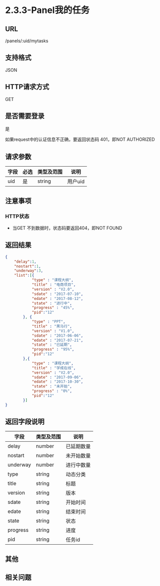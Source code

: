 # 2.3.3-Panel我的任务

## URL

/panels/:uid/mytasks

## 支持格式

JSON

## HTTP请求方式

GET

## 是否需要登录

是

如果request中的认证信息不正确，要返回状态码 401，即NOT AUTHORIZED

## 请求参数

字段 | 必选 | 类型及范围 | 说明
----|------|----------|-------------
uid | 是   | string  | 用户uid

## 注意事项

### HTTP状态

- 当GET 不到数据时，状态码要返回404，即NOT FOUND

## 返回结果

```json
{
    "delay":1,
    "nostart":1,
    "underway":3,
    "list":[{
            "type" : "课程大纲",
            "title" : "电商项目",
            "version" : "V2.0",
            "sdate" : "2017-07-10",
            "edate" : "2017-08-12",
            "state" : "进行中",
            "progress" : "45%",
            "pid":"12"
        }, {
            "type" : "PPT",
            "title" : "黑马行",
            "version" : "V1.0",
            "sdate" : "2017-06-06",
            "edate" : "2017-07-21",
            "state" : "已延期",
            "progress" : "95%",
            "pid":"12"
        },{
            "type" : "课程大纲",
            "title" : "学成在线",
            "version" : "V2.0",
            "sdate" : "2017-09-06",
            "edate" : "2017-10-30",
            "state" : "未开始",
            "progress" : "0%",
            "pid":"12"
        }]
}
```

## 返回字段说明

字段 | 类型及范围 | 说明
----|----------|-------------
delay     | number  | 已延期数量
nostart   | number  | 未开始数量
underway  | number  | 进行中数量
type      | string  | 动态分类
title     | string  | 标题
version   | string  | 版本
sdate     | string  | 开始时间
edate     | string  | 结束时间
state     | string  | 状态
progress  | string  | 进度
pid       | string  | 任务id

## 其他

## 相关问题

